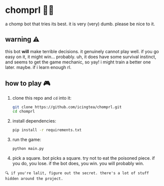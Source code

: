 
# chomprl 🍫🤖  

a chomp bot that tries its best. it is very (very) dumb. please be nice to it.  

## warning ⚠️  

this bot **will** make terrible decisions. it genuinely cannot play well. if you go easy on it, it might win... probably. uh, it does have some survival instinct, and seems to get the game mechanic, so yay! i might train a better one later. maybe. if i learn enough rl.

## how to play 🎮  

1. clone this repo and `cd` into it:  
   ```sh
   git clone https://github.com/icingtea/chomprl.git  
   cd chomprl  
   ```  
2. install dependencies:  
   ```sh
   pip install -r requirements.txt  
   ```  
3. run the game:  
   ```sh
   python main.py  
   ```  
4. pick a square. bot picks a square. try not to eat the poisoned piece. if you do, you lose. if the bot does, you win. you will probably win.

`🔍 if you're lalit, figure out the secret. there's a lot of stuff hidden around the project.`